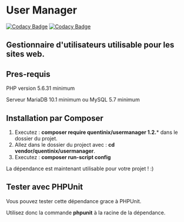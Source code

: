 User Manager
===========

[![Codacy Badge](https://api.codacy.com/project/badge/Grade/124dfab578544851bdef8c05fe0a6bc8)](https://www.codacy.com/app/Quentinix/UserManager?utm_source=github.com&utm_medium=referral&utm_content=Quentinix/UserManager&utm_campaign=badger)
[![Codacy Badge](https://api.codacy.com/project/badge/Coverage/802287394f6048669bb07ad3c294e13b)](https://www.codacy.com/app/Quentinix/UserManager?utm_source=github.com&utm_medium=referral&utm_content=Quentinix/UserManager&utm_campaign=Badge_Coverage)

Gestionnaire d'utilisateurs utilisable pour les sites web.
----------------------------------------------------------
Pres-requis
-----------
PHP version 5.6.31 minimum

Serveur MariaDB 10.1 minimum ou MySQL 5.7 minimum

Installation par Composer
-------------------------

1. Executez : **composer require quentinix/usermanager 1.2.*** dans le dossier du projet.
2. Allez dans le dossier du project avec : **cd vendor/quentinix/usermanager**.
3. Executez : **composer run-script config**

La dépendance est maintenant utilisable pour votre projet ! :)

Tester avec PHPUnit
-------------------

Vous pouvez tester cette dépendance grace à PHPUnit.

Utilisez donc la commande **phpunit** à la racine de la dépendance.
